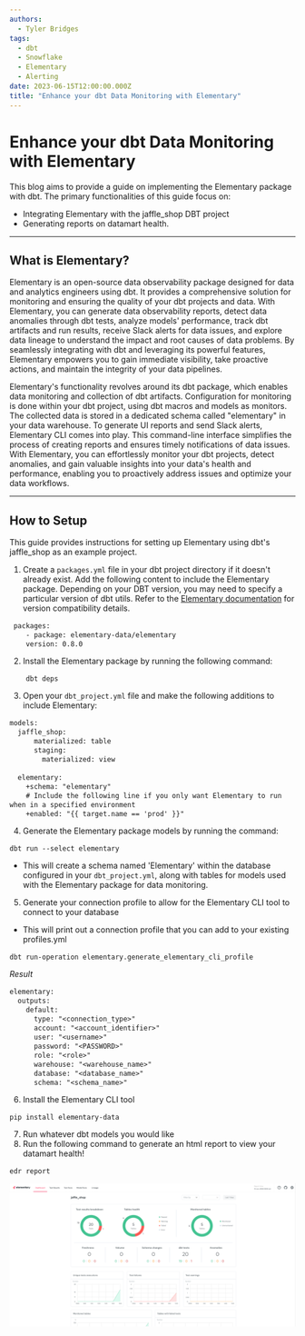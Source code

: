 ```yaml
---
authors:
  - Tyler Bridges
tags:
  - dbt
  - Snowflake
  - Elementary
  - Alerting
date: 2023-06-15T12:00:00.000Z
title: "Enhance your dbt Data Monitoring with Elementary"
---
```


# Enhance your dbt Data Monitoring with Elementary

<p> This blog aims to provide a guide on implementing the Elementary package with dbt. The primary functionalities of this guide focus on: </p>

- Integrating Elementary with the jaffle_shop DBT project
- Generating reports on datamart health.

***

## What is Elementary?
Elementary is an open-source data observability package designed for data and analytics engineers using dbt. It provides a comprehensive solution for monitoring and ensuring the quality of your dbt projects and data. With Elementary, you can generate data observability reports, detect data anomalies through dbt tests, analyze models' performance, track dbt artifacts and run results, receive Slack alerts for data issues, and explore data lineage to understand the impact and root causes of data problems. By seamlessly integrating with dbt and leveraging its powerful features, Elementary empowers you to gain immediate visibility, take proactive actions, and maintain the integrity of your data pipelines.

Elementary's functionality revolves around its dbt package, which enables data monitoring and collection of dbt artifacts. Configuration for monitoring is done within your dbt project, using dbt macros and models as monitors. The collected data is stored in a dedicated schema called "elementary" in your data warehouse. To generate UI reports and send Slack alerts, Elementary CLI comes into play. This command-line interface simplifies the process of creating reports and ensures timely notifications of data issues. With Elementary, you can effortlessly monitor your dbt projects, detect anomalies, and gain valuable insights into your data's health and performance, enabling you to proactively address issues and optimize your data workflows.

***

How to Setup
------------

This guide provides instructions for setting up Elementary using dbt's jaffle_shop as an example project.

1.  Create a `packages.yml` file in your dbt project directory if it doesn't already exist. Add the following content to include the Elementary package. Depending on your DBT version, you may need to specify a particular version of dbt utils. Refer to the [Elementary documentation](https://docs.elementary-data.com/quickstart) for version compatibility details.
       
```
 packages:
    - package: elementary-data/elementary
    version: 0.8.0
```
    
2.  Install the Elementary package by running the following command:
```    
    dbt deps
```   
3.  Open your `dbt_project.yml` file and make the following additions to include Elementary:
```    
models:
  jaffle_shop:
      materialized: table
      staging:
        materialized: view

  elementary:
    +schema: "elementary"
    # Include the following line if you only want Elementary to run when in a specified environment
    +enabled: "{{ target.name == 'prod' }}"
```   
4.  Generate the Elementary package models by running the command:
```
dbt run --select elementary
```
- This will create a schema named 'Elementary' within the database configured in your `dbt_project.yml`, along with tables for models used with the Elementary package for data monitoring.

5. Generate your connection profile to allow for the Elementary CLI tool to connect to your database
- This will print out a connection profile that you can add to your existing profiles.yml

```
dbt run-operation elementary.generate_elementary_cli_profile
```
*Result*
```
elementary:
  outputs:
    default:
      type: "<connection_type>"
      account: "<account_identifier>"
      user: "<username>"
      password: "<PASSWORD>"
      role: "<role>"
      warehouse: "<warehouse_name>"
      database: "<database_name>"
      schema: "<schema_name>"
```

6. Install the Elementary CLI tool
```
pip install elementary-data
```

7. Run whatever dbt models you would like
8. Run the following command to generate an html report to view your datamart health!
```
edr report
```

![Elementary HTML Report](https://raw.githubusercontent.com/ippontech/blog-usa/master/images/2023/06/Elementary-html-report.png)